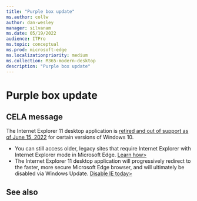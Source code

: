 ```yaml
---
title: "Purple box update"
ms.author: collw
author: dan-wesley
manager: silvanam
ms.date: 05/19/2022
audience: ITPro
ms.topic: conceptual
ms.prod: microsoft-edge
ms.localizationpriority: medium
ms.collection: M365-modern-desktop
description: "Purple box update"
---
```


# Purple box update

## CELA message

The Internet Explorer 11 desktop application is [retired and out of support as of June 15, 2022](https://aka.ms/IEJune15Blog) for certain versions of Windows 10.  

- You can still access older, legacy sites that require Internet Explorer with Internet Explorer mode in Microsoft Edge. [Learn how>](https://aka.ms/IEmodewebsite)
- The Internet Explorer 11 desktop application will progressively redirect to the faster, more secure Microsoft Edge browser, and will ultimately be disabled via Windows Update. [Disable IE today>](/deployedge/edge-ie-disable-ie11)  



## See also